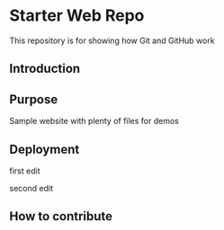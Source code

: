 # Starter Web Repo

This repository is for showing how Git and GitHub work

## Introduction

## Purpose

Sample website with plenty of files for demos

## Deployment

first edit

second edit

## How to contribute
